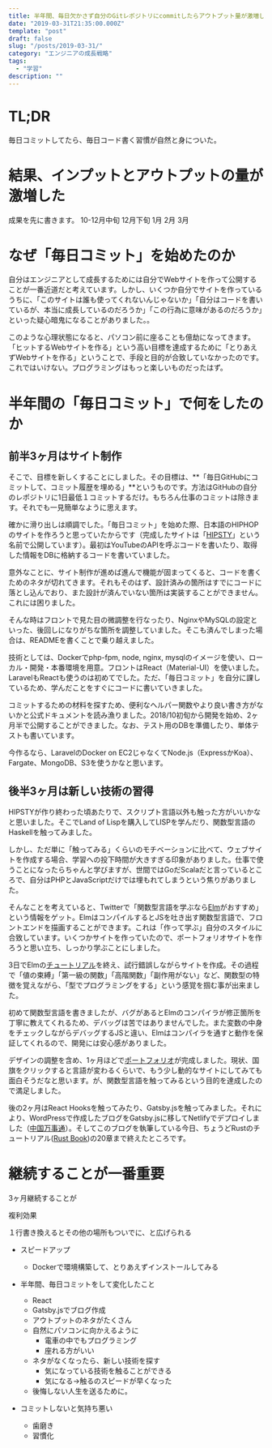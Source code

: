 ```yaml
---
title: 半年間、毎日欠かさず自分のGitレポジトリにcommitしたらアウトプット量が激増した
date: "2019-03-31T21:35:00.000Z"
template: "post"
draft: false
slug: "/posts/2019-03-31/"
category: "エンジニアの成長戦略"
tags:
  - "学習"
description: ""
---
```


# TL;DR
毎日コミットしてたら、毎日コード書く習慣が自然と身についた。

# 結果、インプットとアウトプットの量が激増した
成果を先に書きます。
10-12月中旬
12月下旬
1月
2月
3月

# なぜ「毎日コミット」を始めたのか
自分はエンジニアとして成長するためには自分でWebサイトを作って公開することが一番近道だと考えています。しかし、いくつか自分でサイトを作っているうちに、「このサイトは誰も使ってくれないんじゃないか」「自分はコードを書いているが、本当に成長しているのだろうか」「この行為に意味があるのだろうか」といった疑心暗鬼になることがありました。。

このような心理状態になると、パソコン前に座ることも億劫になってきます。「ヒットするWebサイトを作る」という高い目標を達成するために「とりあえずWebサイトを作る」ということで、手段と目的が合致していなかったのです。これではいけない。プログラミングはもっと楽しいものだったはず。

# 半年間の「毎日コミット」で何をしたのか
## 前半3ヶ月はサイト制作
そこで、目標を新しくすることにしました。その目標は、**「毎日GitHubにコミットして、コミット履歴を埋める」**というものです。方法はGitHubの自分のレポジトリに1日最低１コミットするだけ。もちろん仕事のコミットは除きます。それでも一見簡単なように思えます。

確かに滑り出しは順調でした。「毎日コミット」を始めた際、日本語のHIPHOPのサイトを作ろうと思っていたからです（完成したサイトは「[HIPSTY](https://hipsty.net/)」という名前で公開しています）。最初はYouTubeのAPIを呼ぶコードを書いたり、取得した情報をDBに格納するコードを書いていました。

意外なことに、サイト制作が進めば進んで機能が固まってくると、コードを書くためのネタが切れてきます。それもそのはず、設計済みの箇所はすでにコードに落とし込んでおり、また設計が済んでいない箇所は実装することができません。これには困りました。

そんな時はフロントで見た目の微調整を行なったり、NginxやMySQLの設定といった、後回しになりがちな箇所を調整していました。そこも済んでしまった場合は、READMEを書くことで乗り越えました。

技術としては、Dockerでphp-fpm, node, nginx, mysqlのイメージを使い、ローカル・開発・本番環境を用意。フロントはReact（Material-UI）を使いました。LaravelもReactも使うのは初めてでした。ただ、「毎日コミット」を自分に課しているため、学んだことをすぐにコードに書いていきました。

コミットするための材料を探すため、便利なヘルパー関数やより良い書き方がないかと公式ドキュメントを読み漁りました。2018/10初旬から開発を始め、2ヶ月半で公開することができました。なお、テスト用のDBを準備したり、単体テストも書いています。

今作るなら、LaravelのDocker on EC2じゃなくてNode.js（ExpressかKoa）、Fargate、MongoDB、S3を使うかなと思います。

## 後半3ヶ月は新しい技術の習得
HIPSTYが作り終わった頃あたりで、スクリプト言語以外も触った方がいいかなと思いました。そこでLand of Lispを購入してLISPを学んだり、関数型言語のHaskellを触ってみました。

しかし、ただ単に「触ってみる」くらいのモチベーションに比べて、ウェブサイトを作成する場合、学習への投下時間が大きすぎる印象がありました。仕事で使うことになったらちゃんと学びますが、世間ではGoだScalaだと言っているところで、自分はPHPとJavaScriptだけでは埋もれてしまうという焦りがありました。

そんなことを考えていると、Twitterで「関数型言語を学ぶなら[Elm](https://elm-lang.org/)がおすすめ」という情報をゲット。ElmはコンパイルするとJSを吐き出す関数型言語で、フロントエンドを描画することができます。これは「作って学ぶ」自分のスタイルに合致しています。いくつかサイトを作っていたので、ポートフォリオサイトを作ろうと思い立ち、しっかり学ぶことにしました。

3日でElmの[チュートリアル](https://guide.elm-lang.org/)を終え、試行錯誤しながらサイトを作成。その過程で「値の束縛」「第一級の関数」「高階関数」「副作用がない」など、関数型の特徴を覚えながら、「型でプログラミングをする」という感覚を掴む事が出来ました。

初めて関数型言語を書きましたが、バグがあるとElmのコンパイラが修正箇所を丁寧に教えてくれるため、デバッグは苦ではありませんでした。また変数の中身をチェックしながらデバッグするJSと違い、Elmはコンパイラを通すと動作を保証してくれるので、開発には安心感がありました。

デザインの調整を含め、1ヶ月ほどで[ポートフォリオ](https://kushibikimashu.github.io/portfolio/)が完成しました。現状、国旗をクリックすると言語が変わるくらいで、もう少し動的なサイトにしてみても面白そうだなと思います。が、関数型言語を触ってみるという目的を達成したので満足しました。

後の2ヶ月はReact Hooksを触ってみたり、Gatsby.jsを触ってみました。それにより、WordPressで作成したブログをGatsby.jsに移してNetlifyでデプロイしました（[中国万事通](https://ccculture.net/)）。そしてこのブログを執筆している今日、ちょうどRustのチュートリアル([Rust Book](https://doc.rust-jp.rs/book/second-edition/))の20章まで終えたところです。

# 継続することが一番重要
3ヶ月継続することが

複利効果

１行書き換えるとその他の場所もついでに、と広げられる



- スピードアップ
    - Dockerで環境構築して、とりあえずインストールしてみる

- 半年間、毎日コミットをして変化したこと
    - React
    - Gatsby.jsでブログ作成
    - アウトプットのネタがたくさん
    - 自然にパソコンに向かえるように
        - 電車の中でもプログラミング
        - 座れる方がいい
    - ネタがなくなったら、新しい技術を探す
        - 気になっている技術を触ることができる
        - 気になる→触るのスピードが早くなった
    - 後悔しない人生を送るために。

- コミットしないと気持ち悪い
    - 歯磨き
    - 習慣化